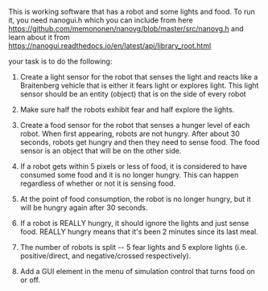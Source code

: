 This is working software that has a robot and some lights and food. To run it, you need nanogui.h which you can include from here https://github.com/memononen/nanovg/blob/master/src/nanovg.h and learn about it from https://nanogui.readthedocs.io/en/latest/api/library_root.html

your task is to do the following:

1. Create a light sensor for the robot that senses the light and reacts like a Braitenberg vehicle that is either it fears light or explores light. This light sensor should be an entity (object) that is on the side of every robot

2. Make sure half the robots exhibit fear and half explore the lights.

2. Create a food sensor for the robot that senses a hunger level of each robot. When first appearing, robots are not hungry. After about 30 seconds, robots get hungry and then they need to sense food.  The food sensor is an object that will be on the other side. 

3. If a robot gets within 5 pixels or less of food, it is considered to have consumed some food and it is no longer hungry. This can happen regardless of whether or not it is sensing food.

4. At the point of food consumption, the robot is no longer hungry, but it will be hungry again after 30 seconds.

5. If a robot is REALLY hungry, it should ignore the lights and just sense food. REALLY hungry means that it's been 2 minutes since its last meal.

6. The number of robots is split -- 5 fear lights and 5 explore lights (i.e. positive/direct, and negative/crossed respectively).

7. Add a GUI element in the menu of simulation control that turns food on or off.



